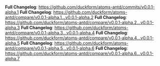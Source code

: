 **Full Changelog**: https://github.com/duckform/atoms-antd/commits/v0.0.1-alpha.1
**Full Changelog**: https://github.com/duckform/atoms-antd/compare/v0.0.1-alpha.1...v0.0.1-alpha.2
**Full Changelog**: https://github.com/duckform/atoms-antd/compare/v0.0.1-alpha.2...v0.0.1-alpha.3
**Full Changelog**: https://github.com/duckform/atoms-antd/compare/v0.0.1-alpha.3...v0.0.1-alpha.4
**Full Changelog**: https://github.com/duckform/atoms-antd/compare/v0.0.1-alpha.4...v0.0.1-alpha.5
**Full Changelog**: https://github.com/duckform/atoms-antd/compare/v0.0.1-alpha.5...v0.0.1-alpha.6
**Full Changelog**: https://github.com/duckform/atoms-antd/compare/v0.0.1-alpha.6...v0.0.1-alpha.7
